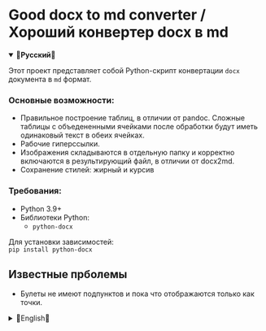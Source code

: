 # Good docx to md converter / Хороший конвертер docx в md

<details open>
  <summary><strong>🔷Русский🔷</strong></summary>

Этот проект представляет собой Python-скрипт конвертации `docx` документа в `md` формат.

### Основные возможности:
- Правильное построение таблиц, в отличии от pandoc. Сложные таблицы с объедененными ячейками после обработки будут иметь одинаковый текст в обеих ячейках.
- Рабочие гиперссылки.
- Изображения складываются в отдельную папку и корректно включаются в результирующий файл, в отличии от docx2md.
- Сохранение стилей: жирный и курсив

### Требования:
- Python 3.9+  
- Библиотеки Python:  
  - `python-docx`  

Для установки зависимостей:  
`pip install python-docx`

## Известные прболемы

- Булеты не имеют подпунктов и пока что отображаются только как точки.

</details>
<details>
  <summary>🔷English🔷</summary>


### Features:
- --

### Requirements:
- Python 3.9+  
- Python Libraries:  
  - `python-docx`  

To install the dependencies:  
`pip install python-docx`

## Known Issues

- --

</details>
